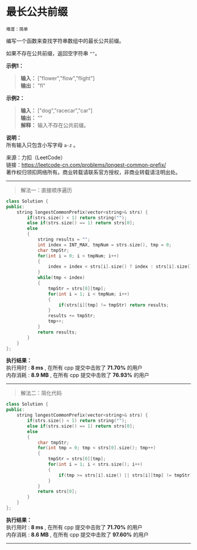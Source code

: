 # 最长公共前缀 #  
`难度：简单`  

编写一个函数来查找字符串数组中的最长公共前缀。

如果不存在公共前缀，返回空字符串 `""`。

**示例1：**  
>**输入：** ["flower","flow","flight"]  
>**输出：** "fl"  

**示例2：**  
>**输入：** ["dog","racecar","car"]  
>**输出：** ""  
>**解释：** 输入不存在公共前缀。

**说明：**  
所有输入只包含小写字母 `a-z` 。  

来源：力扣（LeetCode）  
链接：https://leetcode-cn.com/problems/longest-common-prefix/  
著作权归领扣网络所有。商业转载请联系官方授权，非商业转载请注明出处。  

---  

>解法一：直接顺序遍历   

```C++
class Solution {
public:
    string longestCommonPrefix(vector<string>& strs) {
        if(strs.size() < 1) return string("");
        else if(strs.size() == 1) return strs[0];
        else
        {
            string results = "";
            int index = INT_MAX, tmpNum = strs.size(), tmp = 0;
            char tmpStr;
            for(int i = 0; i < tmpNum; i++)
            {
                index = index < strs[i].size() ? index : strs[i].size();
            }
            while(tmp < index)
            {
                tmpStr = strs[0][tmp];
                for(int i = 1; i < tmpNum; i++)
                {
                    if(strs[i][tmp] != tmpStr) return results;
                }
                results += tmpStr;
                tmp++;
            }
            return results;
        }
    }
};
```  

**执行结果：**  
执行用时 : **8 ms** , 在所有 cpp 提交中击败了 **71.70%** 的用户  
内存消耗 : **8.9 MB** , 在所有 cpp 提交中击败了 **76.93%** 的用户  

---  

>解法二：简化代码  

```C++
class Solution {
public:
    string longestCommonPrefix(vector<string>& strs) {
        if(strs.size() < 1) return string("");
        else if(strs.size() == 1) return strs[0];
        else
        {
            char tmpStr;
            for(int tmp = 0; tmp < strs[0].size(); tmp++)
            {
                tmpStr = strs[0][tmp];
                for(int i = 1; i < strs.size(); i++)
                {
                    if(tmp >= strs[i].size() || strs[i][tmp] != tmpStr) return strs[0].substr(0, tmp);
                }
            }
            return strs[0];
        }
    }
};
``` 

**执行结果：**  
执行用时 : **8 ms** , 在所有 cpp 提交中击败了 **71.70%** 的用户  
内存消耗 : **8.6 MB** , 在所有 cpp 提交中击败了 **97.60%** 的用户  

---  